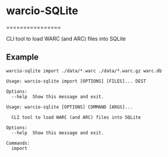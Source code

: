 # warcio-SQLite
================

 CLI tool to load WARC (and ARC) files into SQLite

Example
-------

    warcio-sqlite import ./data/*.warc ./data/*.warc.gz warc.db 

```shell
Usage: warcio-sqlite import [OPTIONS] [FILES]... DEST

Options:
  --help  Show this message and exit.
```

```shell
Usage: warcio-sqlite [OPTIONS] COMMAND [ARGS]...

  CLI tool to load WARC (and ARC) files into SQLite

Options:
  --help  Show this message and exit.

Commands:
  import
```